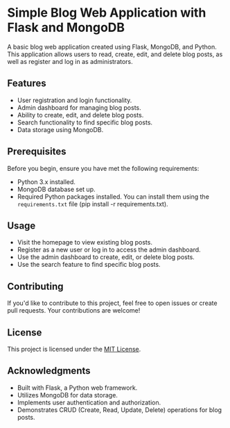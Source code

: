 
# Simple Blog Web Application with Flask and MongoDB

A basic blog web application created using Flask, MongoDB, and Python. This application allows users to read, create, edit, and delete blog posts, as well as register and log in as administrators.

## Features

- User registration and login functionality.
- Admin dashboard for managing blog posts.
- Ability to create, edit, and delete blog posts.
- Search functionality to find specific blog posts.
- Data storage using MongoDB.

## Prerequisites

Before you begin, ensure you have met the following requirements:

- Python 3.x installed.
- MongoDB database set up.
- Required Python packages installed. You can install them using the `requirements.txt` file (pip install -r requirements.txt).

## Usage

- Visit the homepage to view existing blog posts.
- Register as a new user or log in to access the admin dashboard.
- Use the admin dashboard to create, edit, or delete blog posts.
- Use the search feature to find specific blog posts.

## Contributing

If you'd like to contribute to this project, feel free to open issues or create pull requests. Your contributions are welcome!

## License

This project is licensed under the [MIT License](LICENSE).

## Acknowledgments

- Built with Flask, a Python web framework.
- Utilizes MongoDB for data storage.
- Implements user authentication and authorization.
- Demonstrates CRUD (Create, Read, Update, Delete) operations for blog posts.



